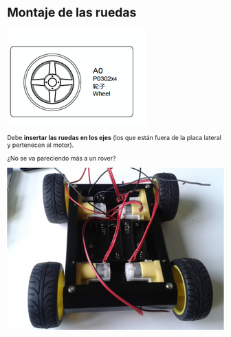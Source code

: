 # Montaje de las ruedas 

![Wheel](../img/assembly_img/a_wheel.jpg)

Debe **insertar las ruedas en los ejes** (los que están fuera de la placa lateral y pertenecen al motor).

¿No se va pareciendo más a un rover?

![Wheel](../img/assembly_img/a_wheel2.jpg)
